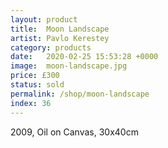 ```yaml
---
layout: product
title:  Moon Landscape
artist: Pavlo Kerestey
category: products
date:   2020-02-25 15:53:28 +0000
image:  moon-landscape.jpg
price: £300
status: sold
permalink: /shop/moon-landscape
index: 36
---
```

2009, Oil on Canvas, 30x40cm
